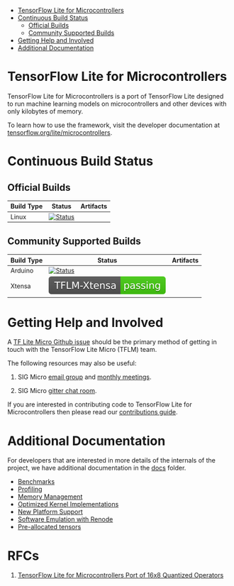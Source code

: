 <!-- mdformat off(b/169948621#comment2) -->

<!--
Semi-automated TOC generation with instructions from
https://github.com/ekalinin/github-markdown-toc#auto-insert-and-update-toc
-->

<!--ts-->
   * [TensorFlow Lite for Microcontrollers](#tensorflow-lite-for-microcontrollers)
   * [Continuous Build Status](#continuous-build-status)
      * [Official Builds](#official-builds)
      * [Community Supported Builds](#community-supported-builds)
   * [Getting Help and Involved](#getting-help-and-involved)
   * [Additional Documentation](#additional-documentation)

<!-- Added by: advaitjain, at: Mon 23 Nov 2020 03:32:57 PM PST -->

<!--te-->

# TensorFlow Lite for Microcontrollers

TensorFlow Lite for Microcontrollers is a port of TensorFlow Lite designed to
run machine learning models on microcontrollers and other devices with only
kilobytes of memory.

To learn how to use the framework, visit the developer documentation at
[tensorflow.org/lite/microcontrollers](https://www.tensorflow.org/lite/microcontrollers).

# Continuous Build Status

## Official Builds
Build Type | Status      | Artifacts
---------- | ----------- | ---------
Linux      | [![Status](https://storage.googleapis.com/tensorflow-kokoro-build-badges/tflite-micro.svg)](https://storage.googleapis.com/tensorflow-kokoro-build-badges/tflite-micro.html) |

## Community Supported Builds
Build Type | Status      | Artifacts
---------- | ----------- | ---------
Arduino    | [![Status](https://github.com/antmicro/tensorflow-arduino-examples/actions/workflows/test_examples.yml/badge.svg)](https://github.com/antmicro/tensorflow-arduino-examples/actions/workflows/test_examples.yml) |
Xtensa     | [![Status](https://github.com/advaitjain/tensorflow/blob/local-continuous-builds/tensorflow/lite/micro/docs/local_continuous_builds/xtensa-build-status.svg)](https://github.com/advaitjain/tensorflow/tree/local-continuous-builds/tensorflow/lite/micro/docs/local_continuous_builds/xtensa.md) |


# Getting Help and Involved

A
[TF Lite Micro Github issue](https://github.com/tensorflow/tensorflow/issues/new?labels=comp%3Amicro&template=70-tflite-micro-issue.md)
should be the primary method of getting in touch with the TensorFlow Lite Micro
(TFLM) team.

The following resources may also be useful:

1.  SIG Micro [email group](https://groups.google.com/a/tensorflow.org/g/micro)
    and
    [monthly meetings](http://doc/1YHq9rmhrOUdcZnrEnVCWvd87s2wQbq4z17HbeRl-DBc).

1.  SIG Micro [gitter chat room](https://gitter.im/tensorflow/sig-micro).

If you are interested in contributing code to TensorFlow Lite for
Microcontrollers then please read our [contributions guide](CONTRIBUTING.md).

# Additional Documentation

For developers that are interested in more details of the internals of the
project, we have additional documentation in the [docs](docs/) folder.

*   [Benchmarks](benchmarks/README.md)
*   [Profiling](docs/profiling.md)
*   [Memory Management](docs/memory_management.md)
*   [Optimized Kernel Implementations](docs/optimized_kernel_implementations.md)
*   [New Platform Support](docs/new_platform_support.md)
*   [Software Emulation with Renode](docs/renode.md)
*   [Pre-allocated tensors](docs/preallocated_tensors.md)

# RFCs

1. [TensorFlow Lite for Microcontrollers Port of 16x8 Quantized Operators](docs/001-rfc-16x8-quantization-port.md)